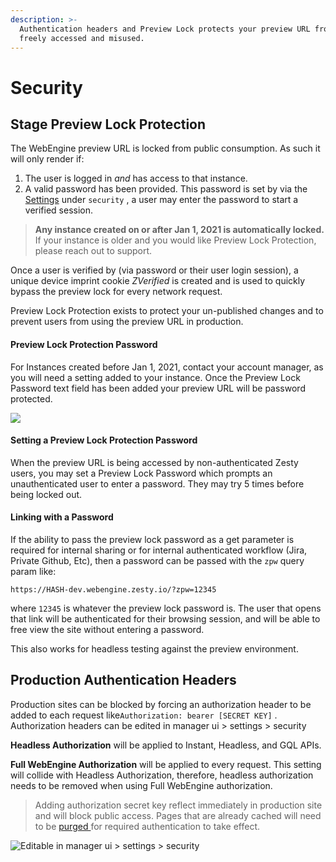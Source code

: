 ```yaml
---
description: >-
  Authentication headers and Preview Lock protects your preview URL from being
  freely accessed and misused.
---
```


# Security

## Stage Preview Lock Protection

The WebEngine preview URL is locked from public consumption. As such it will only render if:

1. &#x20;The user is logged in _and_ has access to that instance.&#x20;
2. A valid password has been provided. This password is set by via the [Settings](https://zesty.org/services/manager-ui/settings)  under `security` , a user may enter the password to start a verified session.

> **Any instance created on or after Jan 1, 2021 is automatically locked.** If your instance is older and you would like Preview Lock Protection, please reach out to support.&#x20;

Once a user is verified by (via password or their user login session), a unique device imprint cookie _ZVerified_ is created and is used to quickly bypass the preview lock for every network request.

Preview Lock Protection exists to protect your un-published changes and to prevent users from using the preview URL in production.

#### Preview Lock Protection Password

For Instances created before Jan 1, 2021, contact your account manager, as you will need a setting  added to your instance. Once the Preview Lock Password text field has been added your preview URL will be password protected.

![](../../../.gitbook/assets/preview-lock-password.png)

#### Setting a Preview Lock Protection Password

When the preview URL is being accessed by non-authenticated Zesty users, you may set a Preview Lock Password which prompts an unauthenticated user to enter a password. They may try 5 times before being locked out.&#x20;

#### **Linking with a Password**

If the ability to pass the preview lock password as a get parameter is required for internal sharing or for internal authenticated workflow (Jira, Private Github, Etc), then a password can be passed with the `zpw` query param like:

`https://HASH-dev.webengine.zesty.io/?zpw=12345`

where `12345` is whatever the preview lock password is. The user that opens that link will be authenticated for their browsing session, and will be able to free view the site without entering a password.

This also works for headless testing against the preview environment.&#x20;

## Production Authentication Headers

&#x20;Production sites can be blocked by forcing an authorization header to be added to each request like`Authorization: bearer [SECRET KEY]` . Authorization headers can be edited in manager ui > settings > security

**Headless Authorization** will be applied to Instant, Headless, and GQL APIs.

**Full WebEngine Authorization** will be applied to every request. This setting will collide with Headless Authorization, therefore, headless authorization needs to be removed when using Full WebEngine authorization.

> Adding authorization secret key reflect immediately in production site and will block public access. Pages that are already cached will need to be [purged ](environment-states-and-caching-behaviors.md#ways-to-purge-refresh-the-cache-of-your-instance)for required authentication to take effect.

![Editable in manager ui > settings > security](<../../../.gitbook/assets/image (87).png>)

